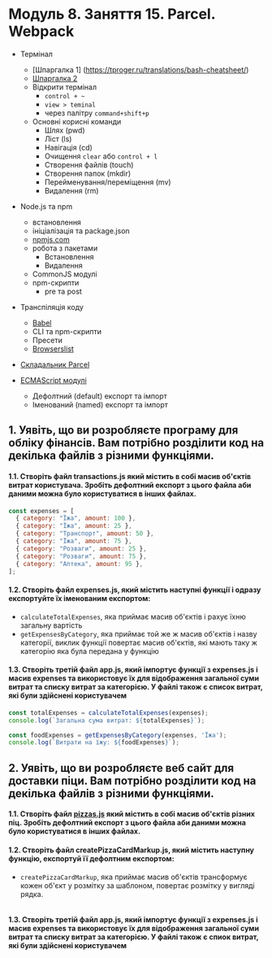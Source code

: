 # Модуль 8. Заняття 15. Parcel. Webpack

- Термінал
  - [Шпаргалка 1] (https://tproger.ru/translations/bash-cheatsheet/)
  - [Шпаргалка 2](https://habr.com/ua/company/ruvds/blog/445270/)
  - Відкрити термінал
    - `control + ~`
    - `view > teminal`
    - через палітру `command+shift+p`
  - Основні корисні команди
    - Шлях (pwd)
    - Ліст (ls)
    - Навігація (cd)
    - Очищення `clear` або `control + l`
    - Створення файлів (touch)
    - Створення папок (mkdir)
    - Перейменування/переміщення (mv)
    - Видалення (rm)
- Node.js та npm
  - встановлення
  - ініціалізація та package.json
  - [npmjs.com](https://www.npmjs.com/)
  - робота з пакетами
    - Встановлення
    - Видалення
  - CommonJS модулі
  - npm-скрипти
    - pre та post
- Транспіляція коду
  - [Babel](https://babeljs.io/)
  - CLI та npm-скрипти
  - Пресети
  - [Browserslist](https://github.com/browserslist/browserslist)
- [Складальник Parcel](https://parceljs.org/)
- [ECMAScript модулі](https://exploringjs.com/es6/ch_modules.html)

  - Дефолтний (default) експорт та імпорт
  - Іменований (named) експорт та імпорт

## 1. Уявіть, що ви розробляєте програму для обліку фінансів. Вам потрібно розділити код на декілька файлів з різними функціями.

#### 1.1. Створіть файл transactions.js який містить в собі масив об'єктів витрат користувача. Зробіть дефолтний експорт з цього файла аби даними можна було користуватися в інших файлах.
```js
const expenses = [
  { category: "Їжа", amount: 100 },
  { category: "Їжа", amount: 25 },
  { category: "Транспорт", amount: 50 },
  { category: "Їжа", amount: 75 },
  { category: "Розваги", amount: 25 },
  { category: "Розваги", amount: 75 },
  { category: "Аптека", amount: 95 },
];
```

####  1.2. Створіть файл expenses.js, який містить наступні функції і одразу експортуйте їх іменованим експортом:
- `calculateTotalExpenses`, яка приймає масив об'єктів і рахує їхню загальну вартість
- `getExpensesByCategory`, яка приймає той же ж масив об'єктів і назву категорії, виклик функції повертає масив об'єктів, які мають таку ж категорію яка була передана у функцію

#### 1.3. Створіть третій файл app.js, який імпортує функції з expenses.js і масив expenses та використовує їх для відображення загальної суми витрат та списку витрат за категорією. У файлі також є список витрат, які були здійснені користувачем 
```js
const totalExpenses = calculateTotalExpenses(expenses);
console.log(`Загальна сума витрат: ${totalExpenses}`);

const foodExpenses = getExpensesByCategory(expenses, 'Їжа');
console.log(`Витрати на їжу: ${foodExpenses}`);
```

## 2. Уявіть, що ви розробляєте веб сайт для доставки піци. Вам потрібно розділити код на декілька файлів з різними функціями.

#### 1.1. Створіть файл [pizzas.js](./pizza.js) який містить в собі масив об'єктів різних піц. Зробіть дефолтний експорт з цього файла аби даними можна було користуватися в інших файлах.

####  1.2. Створіть файл createPizzaCardMarkup.js, який містить наступну функцію, експортуй її дефолтним експортом:
- `createPizzaCardMarkup`, яка приймає масив об'єктів трансформує кожен об'єкт у розмітку за шаблоном, повертає розмітку у вигляді рядка.
```html
```
#### 1.3. Створіть третій файл app.js, який імпортує функції з expenses.js і масив expenses та використовує їх для відображення загальної суми витрат та списку витрат за категорією. У файлі також є спиок витрат, які були здійснені користувачем 